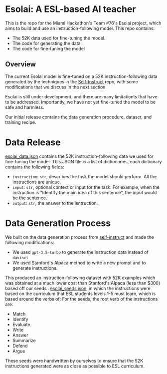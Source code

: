 # Esolai: A ESL-based AI teacher
This is the repo for the Miami Hackathon's Team #76's Esolai project, which aims to build and use an instruction-following model. This repo contains:
- The 52K data used for fine-tuning the model.
- The code for generating the data
- The code for fine-tuning the model

## Overview
The current Esolai model is fine-tuned on a 52K instruction-following data generated by the techniques in the [Self-Instruct](https://github.com/yizhongw/self-instruct) repo, with some modifications that we discuss in the next section.

Esolai is still under development, and there are many limitationts that have to be addressed. Importantly, we have not yet fine-tuned the model to be safe and harmless.

Our initial release contains the data generation procedure, dataset, and training recipe.

# Data Release
[esolai_data.json](URL) contains the 52K instruction-following data we used for fine-tuning the model. This JSON file is a list of dictionaries, each dictionary contains the following fields:

- `instruction`: `str`, describes the task the model should perform. All the instructions are unique.
- `input`: `str`, optional context or input for the task. For example, when the instruction is "Identify the main idea of this sentence", the input would be the sentence.
- `output`: `str`, the answer to the isntruction.

# Data Generation Process
We built on the data generation process from [self-instruct](https://github.com/yizhongw/self-instruct) and made the following modifications:

- We used `gpt-3.5-turbo` to generate the instruction data instead of `davinci`
- We used Stanford's Alpaca method to write a new prompt and to generate instructions.

This produced an instruction-following dataset with 52K examples which was obtained at a much lower cost than Stanford's Alpaca (less than $300) based off our seeds .
[esolai_seeds.json](u), in which the instructions were based on the curriculum that ESL students levels 1-5 must learn, which is based around the verbs of:
For the seeds, the root verb of the instructions are:

- Match
- Identify
- Evaluate
- Write
- Answer
- Summarize
- Defend
- Argue

These seeds were handwritten by ourselves to ensure that the 52K instructions generated were as close as possible to ESL curriculum.
